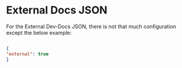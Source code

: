 # External Docs JSON

For the External Dev-Docs JSON, there is not that much configuration except the below example:

```json

{
"external": true
}

```
